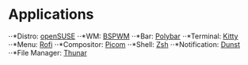 # Applications
⋅⋅*Distro: [openSUSE](https://opensuse.org/)
⋅⋅*WM: [BSPWM](https://github.com/baskerville/bspwm)
⋅⋅*Bar: [Polybar](https://github.com/polybar/polybar)
⋅⋅*Terminal: [Kitty](https://github.com/kovidgoyal/kitty)
⋅⋅*Menu: [Rofi](https://github.com/davatorium/rofi)
⋅⋅*Compositor: [Picom](https://github.com/yshui/picom)
⋅⋅*Shell: [Zsh](https://archlinux.org/packages/extra/x86_64/zsh/)
⋅⋅*Notification: [Dunst](https://github.com/dunst-project/dunst)
⋅⋅*File Manager: [Thunar](https://archlinux.org/packages/extra/x86_64/thunar/)
